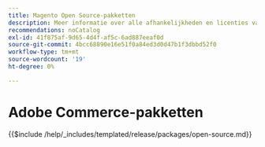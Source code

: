 ```yaml
---
title: Magento Open Source-pakketten
description: Meer informatie over alle afhankelijkheden en licenties van derden die in Magento Open Source worden gebruikt.
recommendations: noCatalog
exl-id: 41f875af-9d65-4d4f-af5c-6ad887eeaf0d
source-git-commit: 4bcc68890e16e51f0a84ed3d0d47b1f3dbbd52f0
workflow-type: tm+mt
source-wordcount: '19'
ht-degree: 0%

---
```


# Adobe Commerce-pakketten

{{$include /help/_includes/templated/release/packages/open-source.md}}
